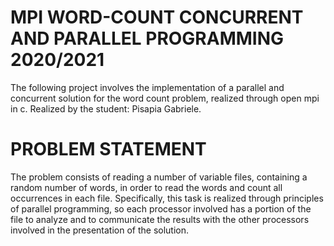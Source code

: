 # MPI WORD-COUNT CONCURRENT AND PARALLEL PROGRAMMING 2020/2021 

The following project involves the implementation of a parallel and concurrent solution for the word count problem, realized through open mpi in c. Realized by the student: Pisapia Gabriele.

# PROBLEM STATEMENT

The problem consists of reading a number of variable files, containing a random number of words, in order to read the words and count all occurrences in each file. Specifically, this task is realized through principles of parallel programming, so each processor involved has a portion of the file to analyze and to communicate the results with the other processors involved in the presentation of the solution.
